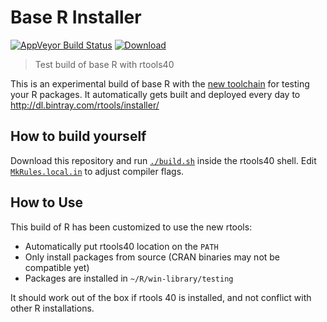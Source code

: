 # Base R Installer

[![AppVeyor Build Status](https://ci.appveyor.com/api/projects/status/github/r-windows/r-testing?svg=true)](https://ci.appveyor.com/project/jeroen/r-testing) 
[![Download](https://api.bintray.com/packages/rtools/installer/testing/images/download.svg)](https://dl.bintray.com/rtools/installer/R-testing-win.exe)

> Test build of base R with rtools40

This is an experimental build of base R with the [new toolchain](https://github.com/r-windows/rtools-installer) for testing your R packages. 
It automatically gets built and deployed every day to http://dl.bintray.com/rtools/installer/

## How to build yourself

Download this repository and run [`./build.sh`](build.sh) inside the rtools40 shell. Edit [`MkRules.local.in`](MkRules.local.in) to adjust compiler flags. 

## How to Use

This build of R has been customized to use the new rtools:

 - Automatically put rtools40 location on the `PATH`
 - Only install packages from source (CRAN binaries may not be compatible yet)
 - Packages are installed in `~/R/win-library/testing`

It should work out of the box if rtools 40 is installed, and not conflict with other R installations.
